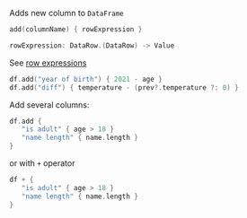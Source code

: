 [//]: # (title: add)

Adds new column to `DataFrame`
```kotlin
add(columnName) { rowExpression }

rowExpression: DataRow.(DataRow) -> Value
```
See [row expressions](DataRow.md#row-expressions)
```kotlin
df.add("year of birth") { 2021 - age }
df.add("diff") { temperature - (prev?.temperature ?: 0) }
```
Add several columns:
```kotlin
df.add {
   "is adult" { age > 18 }
   "name length" { name.length } 
}
```
or with `+` operator
```kotlin
df + {
   "is adult" { age > 18 }
   "name length" { name.length } 
}
```
